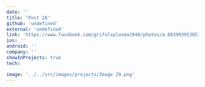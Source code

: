 ```yaml
---
date: ''
title: 'Post 28'
github: 'undefined'
external: 'undefined'
link: 'https://www.facebook.com/grifolsplasma1940/photos/a.603993953051127/5228262243957585/'
ios: ''
android: ''
company: ''
showInProjects: true
tech:

image: '../../src/images/projects/Image 29.png'
---
```

